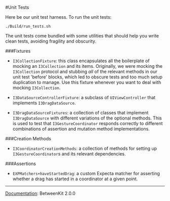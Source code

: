 #Unit Tests

Here be our unit test harness. To run the unit tests:


	./Build/run_tests.sh

The unit tests come bundled with some utilities that should help you write clean tests, avoiding fragility and obscurity.


###Fixtures

- `I3CollectionFixture`: this class encapsulates all the boilerplate of mocking an `I3Collection` and its items. Originally, we were mocking the `I3Collection` protocol and stubbing _all_ of the relevant methods in our unit test 'before' blocks, which led to obscure tests and too much setup duplication to manage. Use this fixture whenever you want to deal with mocking `I3Collection`.


- `I3DataSourceControllerFixture`: a subclass of `UIViewController` that implements `I3DragDataSource`.


- `I3DragDataSourceFixtures`: a collection of classes that implement `I3DragDataSource` with different variations of the optional methods. This is used to test that `I3GestureCoordinator` responds correctly to different combinations of assertion and mutation method implementations.


###Creation Methods

- `I3CoordinatorCreationMethods`: a collection of methods for setting up  `I3GestureCoordinator`s and its relevant dependencies.


###Assertions

- `EXPMatchers+haveStartedDrag`: a custom Expecta matcher for asserting whether a drag has started in a coordinator at a given point.


___

<u>Documentation</u>: BetweenKit 2.0.0
